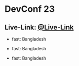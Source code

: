 # DevConf 23

## Live-Link: [@Live-Link](https://github.com/programming-hero-web-course-4/b8a9-event-management-rabby-web)

- fast:
  Bangladesh

- fast:
  Bangladesh
- fast:
  Bangladesh
